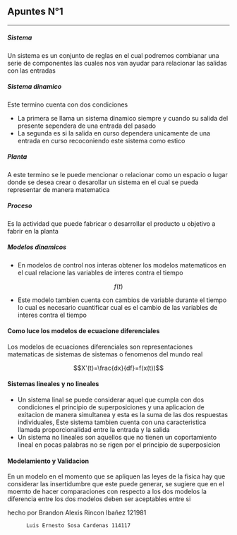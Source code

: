 ## Apuntes N°1 
***
##### Sistema 

Un sistema es un conjunto de reglas en el cual podremos combianar una serie de componentes las cuales nos van ayudar para relacionar las salidas con las entradas

##### Sistema dinamico
Este termino cuenta con dos condiciones 
* La primera se llama un sistema dinamico siempre y cuando su salida del presente sependera de una entrada del pasado
* La segunda es si la salida en curso dependera unicamente de una entrada en curso recoconiendo este sistema como estico

##### Planta
A este termino se le puede mencionar o relacionar como un espacio o lugar donde se desea crear o desarollar un sistema en el cual se pueda representar de manera matematica

##### Proceso 
Es la actividad que puede fabricar o desarrollar el producto u objetivo a fabrir en la planta 

##### Modelos dinamicos 
+ En modelos de control nos interas obtener los modelos matematicos en el cual relacione las variables de interes contra el tiempo
  
$$f(t)$$
+ Este modelo tambien cuenta con cambios de variable durante el tiempo lo cual es necesario cuantificar cual es el cambio de las variables de interes contra el tiempo 

#### Como luce los modelos de ecuacione diferenciales 
Los modelos de ecuaciones diferenciales son representaciones matematicas de sistemas de sistemas o fenomenos del mundo real 

$$X'(t)=\frac{dx}{df}=f(x(t))$$

#### Sistemas lineales y no lineales 
+ Un sistema linal se puede considerar aquel que cumpla con dos condiciones el principio de superposiciones y una aplicacion de exitacion de manera simultanea y esta es la suma de las dos respuestas individuales, Este sistema tambien cuenta con una caracteristica llamada proporcionalidad entre la entrada y la salida 
+ Un sistema no lineales son aquellos que no tienen un coportamiento lineal en pocas palabras no se rigen por el principio de superposicion 

#### Modelamiento y Validacion  
En un modelo en el momento que se apliquen las leyes de la fisica hay que considerar las insertidumbre que este puede generar, se sugiere que en el moemto de hacer comparaciones con respecto a los dos modelos la diferencia entre los dos modelos deben ser aceptables entre si 

hecho por Brandon Alexis Rincon Ibañez 121981
          
          Luis Ernesto Sosa Cardenas 114117
